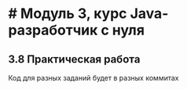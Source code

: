 # # Модуль 3, курс Java-разработчик с нуля
## 3.8 Практическая работа

Код для разных заданий будет в разных коммитах